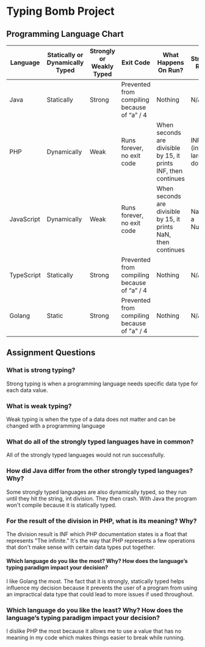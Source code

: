 # Typing Bomb Project

## Programming Language Chart

| Language | Statically or Dynamically Typed | Strongly or Weakly Typed | Exit Code | What Happens On Run? | String/Int Result |
| -------- | ------------------------------- | ------------------------ | --------- | -------------------- | ----------------- |
| Java | Statically | Strong | Prevented from compiling because of “a” / 4 | Nothing | N/A |
| PHP | Dynamically | Weak | Runs forever, no exit code | When seconds are divisible by 15, it prints INF, then continues | INF (infinitely large double) |
| JavaScript | Dynamically | Weak | Runs forever, no exit code | When seconds are divisible by 15, it prints NaN, then continues | NaN (Not a Number) |
| TypeScript | Statically | Strong | Prevented from compiling because of “a” / 4 | Nothing | N/A |
| Golang | Static | Strong | Prevented from compiling because of "a" / 4 | Nothing | N/A |


## Assignment Questions

### What is strong typing?

Strong typing is when a programming language needs specific data type for each data value.

### What is weak typing?

Weak typing is when the type of a data does not matter and can be changed with a programming language

### What do all of the strongly typed languages have in common?

All of the strongly typed languages would not run successfully.

### How did Java differ from the other strongly typed languages? Why?

Some strongly typed languages are also dynamically typed, so they run until they hit the string, int division. They then crash. With Java the program won't compile because it is statically typed.

### For the result of the division in PHP, what is its meaning? Why?

The division result is INF which PHP documentation states is a float that represents "The infinite." It's the way that PHP represents a few operations that don't make sense with certain data types put together.

#### Which language do you like the most? Why? How does the language’s typing paradigm impact your decision?

I like Golang the most. The fact that it is strongly, statically typed helps influence my decision because it prevents the user of a program from using an impractical data type that could lead to more issues if used throughout.

### Which language do you like the least? Why? How does the language’s typing paradigm impact your decision?

I dislike PHP the most because it allows me to use a value that has no meaning in my code which makes things easier to break while running.